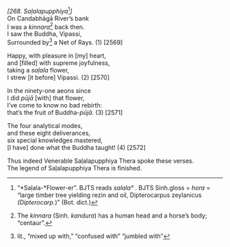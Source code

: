 *\[268. Saḷalapupphiya*[^1]*\]*  
On Candabhāgā River’s bank  
I was a *kinnara*[^2] back then.  
I saw the Buddha, Vipassi,  
Surrounded by[^3] a Net of Rays. (1) \[2569\]

Happy, with pleasure in \[my\] heart,  
and \[filled\] with supreme joyfulness,  
taking a *saḷala* flower,  
I strew \[it before\] Vipassi. (2) \[2570\]

In the ninety-one aeons since  
I did *pūjā* \[with\] that flower,  
I’ve come to know no bad rebirth:  
that’s the fruit of Buddha-*pūjā.* (3) \[2571\]

The four analytical modes,  
and these eight deliverances,  
six special knowledges mastered,  
\[I have\] done what the Buddha taught! (4) \[2572\]

Thus indeed Venerable Saḷalapupphiya Thera spoke these verses.  
The legend of Saḷalapupphiya Thera is finished.

[^1]: “*Saḷala-*Flower-er”. BJTS reads *salala°* . BJTS Sinh.gloss =
    *hora* = “large timber tree yielding rezin and oil, Dipterocarpus
    zeylanicus *(Dipterocarp.*)” (Bot. dict.)

[^2]: The *kinnara* (Sinh. *kandura*) has a human head and a horse’s
    body; “centaur”.

[^3]: lit., “mixed up with,” “confused with” “jumbled with”
